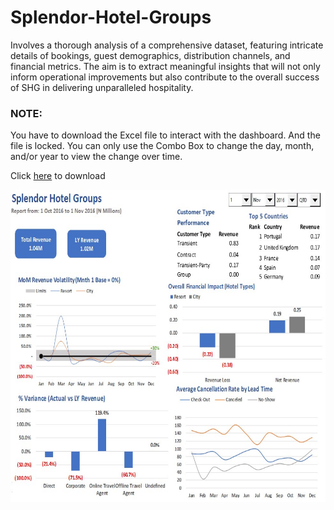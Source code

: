 # Splendor-Hotel-Groups
Involves a thorough analysis of a comprehensive dataset, featuring intricate details of bookings, guest demographics, distribution channels, and financial metrics. The aim is to extract meaningful insights that will not only inform operational improvements but also contribute to the overall success of SHG in delivering unparalleled hospitality.


### NOTE: 
You have to download the Excel file to interact with the dashboard. And the file is locked. You can only use the Combo Box to change the day, month, and/or year to view the change over time.

Click [here](https://8weeksqlchallenge.com/) to download

<img src="https://github.com/HabibatTheAnalyst/Splendor-Hotel-Groups/blob/main/SHG%20Dashboard.jpg" width="700" height="500">
